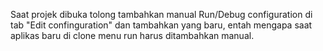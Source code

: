 Saat projek dibuka tolong tambahkan manual Run/Debug configuration di tab "Edit confinguration" dan tambahkan yang baru, entah mengapa saat aplikas baru di clone menu run harus ditambahkan manual.
